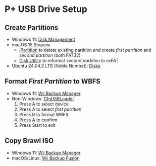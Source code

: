 # P+ USB Drive Setup

## Create Partitions
- Windows 11: [Disk Management](https://learn.microsoft.com/en-us/windows-server/storage/disk-management/overview-of-disk-management)
- macOS 15 Sequoia
  - [iPartition](https://coriolis-systems.com/) to delete existing partition and create *first partition* and *second partition* (both FAT32)
  - [Disk Utility](https://support.apple.com/guide/disk-utility/welcome/mac) to reformat *second partition* to exFAT
- Ubuntu 24.04.2 LTS (Noble Numbat): [Disks](https://help.ubuntu.com/lts/ubuntu-help/disk-partitions.html.en)

## Format *First Partition* to WBFS
- Windows 11: [Wii Backup Manager](https://wiibackupmanager.co.uk/)
- Non-Windows: [CfgUSBLoader](https://github.com/nitraiolo/CfgUSBLoader/releases/latest)
  1. Press A to select device
  2. Press A to select *first partition*
  3. Press R to format WBFS
  4. Press A to confirm
  5. Press Start to exit

## Copy Brawl ISO
- Windows 11: [Wii Backup Manager](https://wiibackupmanager.co.uk/)
- macOS/Linux: [Wii Backup Fusion](https://github.com/larsenv/Wii-Backup-Fusion/releases/latest)
